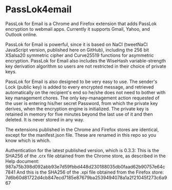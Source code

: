 # PassLok4email
PassLok for Email is a Chrome and Firefox extension that adds PassLok encryption to webmail apps. Currently it supports Gmail, Yahoo, and Outlook online.

PassLok for Email is powerful, since it is based on NaCl (tweetNaCl JavaScript version, published here on GitHub), including the 256 bit XSalsa20 symmetric cipher and Curve25519 functions for asymmetric encryption. PassLok for Email also includes the WiseHash variable-strength key derivation algorithm so users are not restricted in their choice of private keys.

PassLok for Email is also designed to be very easy to use. The sender's Lock (public key) is added to every encrypted message, and retrieved automatically on the recipient's end so he/she does not need to bother with key management chores. The only key-management action requested of the user is entering his/her secret Password, from which the private key derives, when the encryption engine is initialized. The private key is retained in memory for five minutes beyond the last use of it and then deleted. It is never stored in any way.

The extensions published in the Chrome and Firefox stores are identical, except for the manifest.json file. These are renamed in this repo so you know which is which.

Authentication for the latest published version, which is 0.3.3:
This is the SHA256 of the .crx file obtained from the Chrome store, as described in the Help document: 987a75b398d092abb93e7d59fbbd448d230188035db0faad62b90757e64c7841
And this is the SHA256 of the .xpi file obtained from the Firefox store:
7d6b60d81722d4cb847ecd7185e87679ba2539494078a1a2f21045f273c6a967
